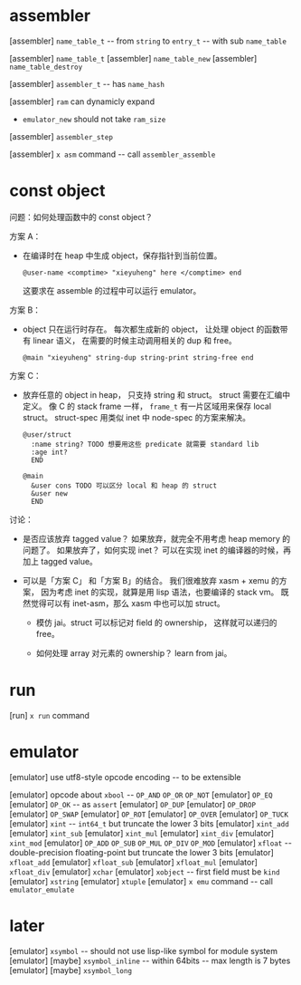 # assembler

[assembler] `name_table_t` -- from `string` to `entry_t` -- with sub `name_table`

[assembler] `name_table_t`
[assembler] `name_table_new`
[assembler] `name_table_destroy`

[assembler] `assembler_t` -- has `name_hash`

[assembler] `ram` can dynamicly expand

- `emulator_new` should not take `ram_size`

[assembler] `assembler_step`

[assembler] `x asm` command -- call `assembler_assemble`

# const object

问题：如何处理函数中的 const object？

方案 A：

- 在编译时在 heap 中生成 object，保存指针到当前位置。

  ```
  @user-name <comptime> "xieyuheng" here </comptime> end
  ```

  这要求在 assemble 的过程中可以运行 emulator。

方案 B：

- object 只在运行时存在。
  每次都生成新的 object，
  让处理 object 的函数带有 linear 语义，
  在需要的时候主动调用相关的 dup 和 free。

  ```
  @main "xieyuheng" string-dup string-print string-free end
  ```

方案 C：

- 放弃任意的 object in heap，
  只支持 string 和 struct。
  struct 需要在汇编中定义。
  像 C 的 stack frame 一样，
  `frame_t` 有一片区域用来保存 local struct。
  struct-spec 用类似 inet 中 node-spec 的方案来解决。

  ```
  @user/struct
    :name string? TODO 想要用这些 predicate 就需要 standard lib
    :age int?
    END

  @main
    &user cons TODO 可以区分 local 和 heap 的 struct
    &user new
    END
  ```

讨论：

- 是否应该放弃 tagged value？
  如果放弃，就完全不用考虑 heap memory 的问题了。
  如果放弃了，如何实现 inet？
  可以在实现 inet 的编译器的时候，再加上 tagged value。

- 可以是「方案 C」 和「方案 B」的结合。
  我们很难放弃 xasm + xemu 的方案，
  因为考虑 inet 的实现，就算是用 lisp 语法，也要编译的 stack vm。
  既然觉得可以有 inet-asm，那么 xasm 中也可以加 struct。

  - 模仿 jai。struct 可以标记对 field 的 ownership，
    这样就可以递归的 free。

  - 如何处理 array 对元素的 ownership？
    learn from jai。

# run

[run] `x run` command

# emulator

[emulator] use utf8-style opcode encoding -- to be extensible

[emulator] opcode about `xbool` -- `OP_AND` `OP_OR` `OP_NOT`
[emulator] `OP_EQ`
[emulator] `OP_OK` -- as `assert`
[emulator] `OP_DUP`
[emulator] `OP_DROP`
[emulator] `OP_SWAP`
[emulator] `OP_ROT`
[emulator] `OP_OVER`
[emulator] `OP_TUCK`
[emulator] `xint` -- `int64_t` but truncate the lower 3 bits
[emulator] `xint_add`
[emulator] `xint_sub`
[emulator] `xint_mul`
[emulator] `xint_div`
[emulator] `xint_mod`
[emulator] `OP_ADD` `OP_SUB` `OP_MUL` `OP_DIV` `OP_MOD`
[emulator] `xfloat` -- double-precision floating-point but truncate the lower 3 bits
[emulator] `xfloat_add`
[emulator] `xfloat_sub`
[emulator] `xfloat_mul`
[emulator] `xfloat_div`
[emulator] `xchar`
[emulator] `xobject` -- first field must be `kind`
[emulator] `xstring`
[emulator] `xtuple`
[emulator] `x emu` command -- call `emulator_emulate`

# later

[emulator] `xsymbol` -- should not use lisp-like symbol for module system
[emulator] [maybe] `xsymbol_inline` -- within 64bits -- max length is 7 bytes
[emulator] [maybe] `xsymbol_long`
